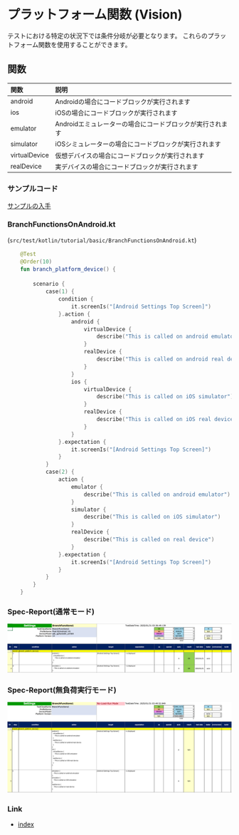 # プラットフォーム関数 (Vision)

テストにおける特定の状況下では条件分岐が必要となります。
これらのプラットフォーム関数を使用することができます。

## 関数

| 関数            | 説明                               |
|:--------------|:---------------------------------|
| android       | Androidの場合にコードブロックが実行されます        |
| ios           | iOSの場合にコードブロックが実行されます            |
| emulator      | Androidエミュレーターの場合にコードブロックが実行されます |
| simulator     | iOSシミュレーターの場合にコードブロックが実行されます     |
| virtualDevice | 仮想デバイスの場合にコードブロックが実行されます         |
| realDevice    | 実デバイスの場合にコードブロックが実行されます          |

### サンプルコード

[サンプルの入手](../../../getting_samples_ja.md)

### BranchFunctionsOnAndroid.kt

(`src/test/kotlin/tutorial/basic/BranchFunctionsOnAndroid.kt`)

```kotlin
    @Test
    @Order(10)
    fun branch_platform_device() {

        scenario {
            case(1) {
                condition {
                    it.screenIs("[Android Settings Top Screen]")
                }.action {
                    android {
                        virtualDevice {
                            describe("This is called on android emulator")
                        }
                        realDevice {
                            describe("This is called on android real device")
                        }
                    }
                    ios {
                        virtualDevice {
                            describe("This is called on iOS simulator")
                        }
                        realDevice {
                            describe("This is called on iOS real device")
                        }
                    }
                }.expectation {
                    it.screenIs("[Android Settings Top Screen]")
                }
            }
            case(2) {
                action {
                    emulator {
                        describe("This is called on android emulator")
                    }
                    simulator {
                        describe("This is called on iOS simulator")
                    }
                    realDevice {
                        describe("This is called on real device")
                    }
                }.expectation {
                    it.screenIs("[Android Settings Top Screen]")
                }
            }
        }
    }
```

### Spec-Report(通常モード)

![](_images/branch_functions_normal.png)

### Spec-Report(無負荷実行モード)

![](_images/branch_functions_no_load_run.png)

### Link

- [index](../../../../index_ja.md)


